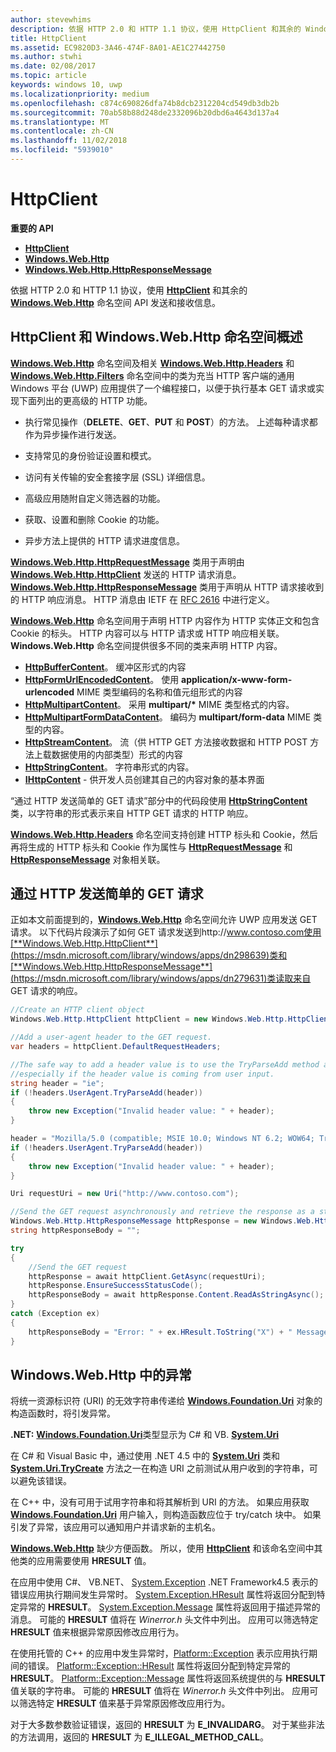 ```yaml
---
author: stevewhims
description: 依据 HTTP 2.0 和 HTTP 1.1 协议，使用 HttpClient 和其余的 Windows.Web.Http 命名空间 API 发送和接收信息。
title: HttpClient
ms.assetid: EC9820D3-3A46-474F-8A01-AE1C27442750
ms.author: stwhi
ms.date: 02/08/2017
ms.topic: article
keywords: windows 10, uwp
ms.localizationpriority: medium
ms.openlocfilehash: c874c690826dfa74b8dcb2312204cd549db3db2b
ms.sourcegitcommit: 70ab58b88d248de2332096b20dbd6a4643d137a4
ms.translationtype: MT
ms.contentlocale: zh-CN
ms.lasthandoff: 11/02/2018
ms.locfileid: "5939010"
---
```

# <a name="httpclient"></a>HttpClient


**重要的 API**

-   [**HttpClient**](https://msdn.microsoft.com/library/windows/apps/dn298639)
-   [**Windows.Web.Http**](https://msdn.microsoft.com/library/windows/apps/dn279692)
-   [**Windows.Web.Http.HttpResponseMessage**](https://msdn.microsoft.com/library/windows/apps/dn279631)

依据 HTTP 2.0 和 HTTP 1.1 协议，使用 [**HttpClient**](https://msdn.microsoft.com/library/windows/apps/dn298639) 和其余的 [**Windows.Web.Http**](https://msdn.microsoft.com/library/windows/apps/dn279692) 命名空间 API 发送和接收信息。

## <a name="overview-of-httpclient-and-the-windowswebhttp-namespace"></a>HttpClient 和 Windows.Web.Http 命名空间概述

[**Windows.Web.Http**](https://msdn.microsoft.com/library/windows/apps/dn279692) 命名空间及相关 [**Windows.Web.Http.Headers**](https://msdn.microsoft.com/library/windows/apps/dn252713) 和 [**Windows.Web.Http.Filters**](https://msdn.microsoft.com/library/windows/apps/dn298623) 命名空间中的类为充当 HTTP 客户端的通用 Windows 平台 (UWP) 应用提供了一个编程接口，以便于执行基本 GET 请求或实现下面列出的更高级的 HTTP 功能。

-   执行常见操作（**DELETE**、**GET**、**PUT** 和 **POST**）的方法。 上述每种请求都作为异步操作进行发送。

-   支持常见的身份验证设置和模式。

-   访问有关传输的安全套接字层 (SSL) 详细信息。

-   高级应用随附自定义筛选器的功能。

-   获取、设置和删除 Cookie 的功能。

-   异步方法上提供的 HTTP 请求进度信息。

[**Windows.Web.Http.HttpRequestMessage**](https://msdn.microsoft.com/library/windows/apps/dn279617) 类用于声明由 [**Windows.Web.Http.HttpClient**](https://msdn.microsoft.com/library/windows/apps/dn298639) 发送的 HTTP 请求消息。 [**Windows.Web.Http.HttpResponseMessage**](https://msdn.microsoft.com/library/windows/apps/dn279631) 类用于声明从 HTTP 请求接收到的 HTTP 响应消息。 HTTP 消息由 IETF 在 [RFC 2616](http://go.microsoft.com/fwlink/p/?linkid=241642) 中进行定义。

[**Windows.Web.Http**](https://msdn.microsoft.com/library/windows/apps/dn279692) 命名空间用于声明 HTTP 内容作为 HTTP 实体正文和包含 Cookie 的标头。 HTTP 内容可以与 HTTP 请求或 HTTP 响应相关联。 **Windows.Web.Http** 命名空间提供很多不同的类来声明 HTTP 内容。

-   [**HttpBufferContent**](https://msdn.microsoft.com/library/windows/apps/dn298625)。 缓冲区形式的内容
-   [**HttpFormUrlEncodedContent**](https://msdn.microsoft.com/library/windows/apps/dn298685)。 使用 **application/x-www-form-urlencoded** MIME 类型编码的名称和值元组形式的内容
-   [**HttpMultipartContent**](https://msdn.microsoft.com/library/windows/apps/dn298708)。 采用 **multipart/\*** MIME 类型格式的内容。
-   [**HttpMultipartFormDataContent**](https://msdn.microsoft.com/library/windows/apps/dn279596)。 编码为 **multipart/form-data** MIME 类型的内容。
-   [**HttpStreamContent**](https://msdn.microsoft.com/library/windows/apps/dn279649)。 流（供 HTTP GET 方法接收数据和 HTTP POST 方法上载数据使用的内部类型）形式的内容
-   [**HttpStringContent**](https://msdn.microsoft.com/library/windows/apps/dn279661)。 字符串形式的内容。
-   [**IHttpContent**](https://msdn.microsoft.com/library/windows/apps/dn279684) - 供开发人员创建其自己的内容对象的基本界面

“通过 HTTP 发送简单的 GET 请求”部分中的代码段使用 [**HttpStringContent**](https://msdn.microsoft.com/library/windows/apps/dn279661) 类，以字符串的形式表示来自 HTTP GET 请求的 HTTP 响应。

[**Windows.Web.Http.Headers**](https://msdn.microsoft.com/library/windows/apps/dn252713) 命名空间支持创建 HTTP 标头和 Cookie，然后再将生成的 HTTP 标头和 Cookie 作为属性与 [**HttpRequestMessage**](https://msdn.microsoft.com/library/windows/apps/dn279617) 和 [**HttpResponseMessage**](https://msdn.microsoft.com/library/windows/apps/dn279631) 对象相关联。

## <a name="send-a-simple-get-request-over-http"></a>通过 HTTP 发送简单的 GET 请求

正如本文前面提到的，[**Windows.Web.Http**](https://msdn.microsoft.com/library/windows/apps/dn279692) 命名空间允许 UWP 应用发送 GET 请求。 以下代码片段演示了如何 GET 请求发送到http://www.contoso.com使用[**Windows.Web.Http.HttpClient**](https://msdn.microsoft.com/library/windows/apps/dn298639)类和[**Windows.Web.Http.HttpResponseMessage**](https://msdn.microsoft.com/library/windows/apps/dn279631)类读取来自 GET 请求的响应。

```csharp
//Create an HTTP client object
Windows.Web.Http.HttpClient httpClient = new Windows.Web.Http.HttpClient();

//Add a user-agent header to the GET request. 
var headers = httpClient.DefaultRequestHeaders;

//The safe way to add a header value is to use the TryParseAdd method and verify the return value is true,
//especially if the header value is coming from user input.
string header = "ie";
if (!headers.UserAgent.TryParseAdd(header))
{
    throw new Exception("Invalid header value: " + header);
}

header = "Mozilla/5.0 (compatible; MSIE 10.0; Windows NT 6.2; WOW64; Trident/6.0)";
if (!headers.UserAgent.TryParseAdd(header))
{
    throw new Exception("Invalid header value: " + header);
}

Uri requestUri = new Uri("http://www.contoso.com");

//Send the GET request asynchronously and retrieve the response as a string.
Windows.Web.Http.HttpResponseMessage httpResponse = new Windows.Web.Http.HttpResponseMessage();
string httpResponseBody = "";

try
{
    //Send the GET request
    httpResponse = await httpClient.GetAsync(requestUri);
    httpResponse.EnsureSuccessStatusCode();
    httpResponseBody = await httpResponse.Content.ReadAsStringAsync();
}
catch (Exception ex)
{
    httpResponseBody = "Error: " + ex.HResult.ToString("X") + " Message: " + ex.Message;
}
```

## <a name="exceptions-in-windowswebhttp"></a>Windows.Web.Http 中的异常

将统一资源标识符 (URI) 的无效字符串传递给 [**Windows.Foundation.Uri**](https://msdn.microsoft.com/library/windows/apps/br225998) 对象的构造函数时，将引发异常。

**.NET:** [**Windows.Foundation.Uri**](https://msdn.microsoft.com/library/windows/apps/br225998)类型显示为 C# 和 VB. [**System.Uri**](https://msdn.microsoft.com/library/windows/apps/xaml/system.uri.aspx)

在 C# 和 Visual Basic 中，通过使用 .NET 4.5 中的 [**System.Uri**](https://msdn.microsoft.com/library/windows/apps/xaml/system.uri.aspx) 类和 [**System.Uri.TryCreate**](https://msdn.microsoft.com/library/windows/apps/xaml/system.uri.trycreate.aspx) 方法之一在构造 URI 之前测试从用户收到的字符串，可以避免该错误。

在 C++ 中，没有可用于试用字符串和将其解析到 URI 的方法。 如果应用获取 [**Windows.Foundation.Uri**](https://msdn.microsoft.com/library/windows/apps/br225998) 用户输入，则构造函数应位于 try/catch 块中。 如果引发了异常，该应用可以通知用户并请求新的主机名。

[**Windows.Web.Http**](https://msdn.microsoft.com/library/windows/apps/dn279692) 缺少方便函数。 所以，使用 [**HttpClient**](https://msdn.microsoft.com/library/windows/apps/dn298639) 和该命名空间中其他类的应用需要使用 **HRESULT** 值。

在应用中使用 C#、 VB.NET、 [System.Exception](http://msdn.microsoft.com/library/system.exception.aspx) .NET Framework4.5 表示的错误应用执行期间发生异常时。 [System.Exception.HResult](http://msdn.microsoft.com/library/system.exception.hresult.aspx) 属性将返回分配到特定异常的 **HRESULT**。 [System.Exception.Message](http://msdn.microsoft.com/library/system.exception.message.aspx) 属性将返回用于描述异常的消息。 可能的 **HRESULT** 值将在 *Winerror.h* 头文件中列出。 应用可以筛选特定 **HRESULT** 值来根据异常原因修改应用行为。

在使用托管的 C++ 的应用中发生异常时，[Platform::Exception](http://msdn.microsoft.com/library/windows/apps/hh755825.aspx) 表示应用执行期间的错误。 [Platform::Exception::HResult](http://msdn.microsoft.com/library/windows/apps/hh763371.aspx) 属性将返回分配到特定异常的 **HRESULT**。 [Platform::Exception::Message](http://msdn.microsoft.com/library/windows/apps/hh763375.aspx) 属性将返回系统提供的与 **HRESULT** 值关联的字符串。 可能的 **HRESULT** 值将在 *Winerror.h* 头文件中列出。 应用可以筛选特定 **HRESULT** 值来基于异常原因修改应用行为。

对于大多数参数验证错误，返回的 **HRESULT** 为 **E\_INVALIDARG**。 对于某些非法的方法调用，返回的 **HRESULT** 为 **E\_ILLEGAL\_METHOD\_CALL**。

